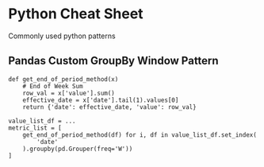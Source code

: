# Python Cheat Sheet
Commonly used python patterns

## Pandas Custom GroupBy Window Pattern
```
def get_end_of_period_method(x)
	# End of Week Sum
	row_val = x['value'].sum()
	effective_date = x['date'].tail(1).values[0]
	return {'date': effective_date, 'value': row_val}
	
value_list_df = ...
metric_list = [
	get_end_of_period_method(df) for i, df in value_list_df.set_index(
		'date'
	).groupby(pd.Grouper(freq='W'))
]
```
